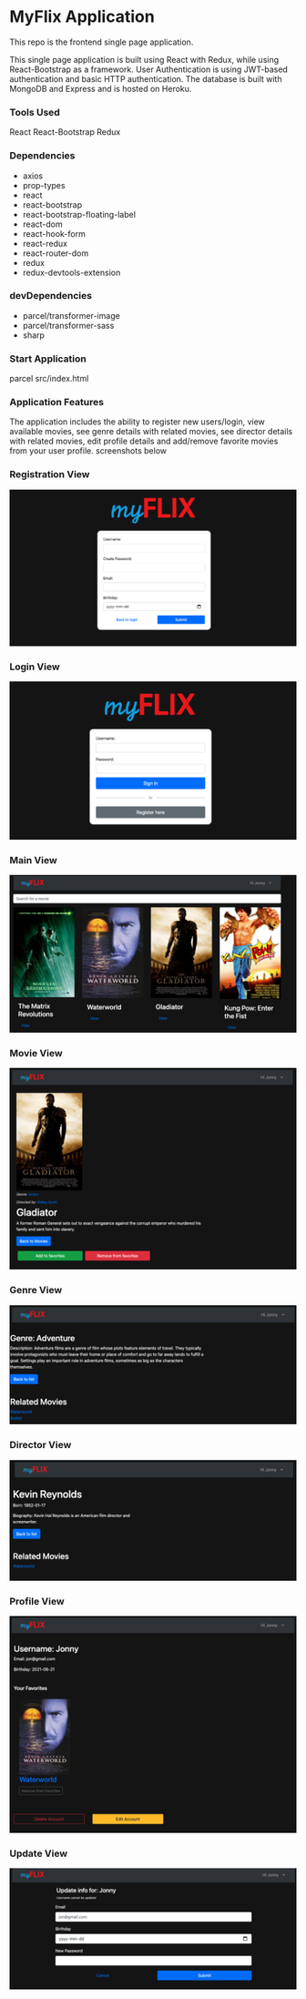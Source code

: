 <h1>MyFlix Application</h1>
<p>This repo is the frontend single page application.<p>
<p>This single page application is built using React with Redux, while using React-Bootstrap as a framework. User Authentication is using JWT-based authentication and basic HTTP authentication. The database is built with MongoDB and Express and is hosted on Heroku.</p>

<h3>Tools Used</h3>
React
React-Bootstrap
Redux

<h3>Dependencies</h3>
<ul>
  <li>axios</li>
  <li>prop-types</li>
  <li>react</li>
  <li>react-bootstrap</li>
  <li>react-bootstrap-floating-label</li>
  <li>react-dom</li>
  <li>react-hook-form</li>
  <li>react-redux</li>
  <li>react-router-dom</li>
  <li>redux</li>
  <li>redux-devtools-extension</li>
</ul>

<h3>devDependencies</h3> 
<ul>
  <li>parcel/transformer-image</li>
  <li>parcel/transformer-sass</li>
  <li>sharp</li>
</ul>

<h3>Start Application</h3>
<p>parcel src/index.html<p>

<h3>Application Features</h3>

<p>The application includes the ability to register new users/login, view available movies, see genre details with related movies, see director details with related movies, edit profile details and add/remove favorite movies from your user profile. screenshots below</p>

<h3>Registration View</h3>
<img src="public/images/register.png" />

<h3>Login View</h3>
<img src="public/images/login.png" />

<h3>Main View</h3>
<img src="public/images/main-view.png" />

<h3>Movie View</h3>
<img src="public/images/movie-view.png" />

<h3>Genre View</h3>
<img src="public/images/genre-view.png" />

<h3>Director View</h3>
<img src="public/images/director-view.png" />

<h3>Profile View</h3>
<img src="public/images/profile-view.png" />

<h3>Update View</h3>
<img src="public/images/update-view.png" />
